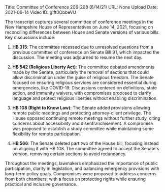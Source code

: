 Title: Committee of Conference 206-208 (6/14/21)
URL: None
Upload Date: 2021-06-14
Video ID: gIft0ObbeVU

The transcript captures several committee of conference meetings in the New Hampshire House of Representatives on June 14, 2021, focusing on reconciling differences between House and Senate versions of various bills. Key discussions include:

1. **HB 315**: The committee recessed due to unresolved questions from a previous committee of conference on Senate Bill 91, which impacted the discussion. The meeting was adjourned to resume the next day.

2. **HB 542 (Religious Liberty Act)**: The committee debated amendments made by the Senate, particularly the removal of sections that could allow discrimination under the guise of religious freedom. The Senate focused on ensuring religious services are considered essential during emergencies, like COVID-19. Discussions centered on definitions, state action, and immunity waivers, with compromises proposed to clarify language and protect religious liberties without enabling discrimination.

3. **HB 108 (Right to Know Law)**: The Senate added provisions allowing remote public meetings and protecting attorney-client privilege. The House opposed continuing remote meetings without further study, citing concerns about accessibility and disenfranchisement. A compromise was proposed to establish a study committee while maintaining some flexibility for remote participation.

4. **HB 566**: The Senate deleted part two of the House bill, focusing instead on aligning it with HB 108. The committee agreed to accept the Senate's version, removing certain sections to avoid redundancy.

Throughout the meetings, lawmakers emphasized the importance of public participation, clarity in legislation, and balancing emergency provisions with long-term policy goals. Compromises were proposed to address concerns from both chambers, with a focus on protecting rights while ensuring practical and inclusive governance.